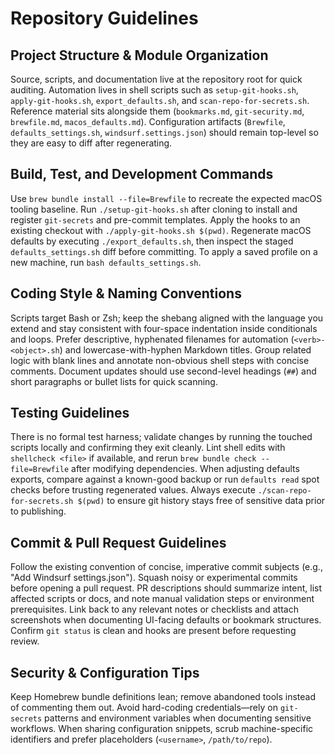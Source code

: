 # Repository Guidelines

## Project Structure & Module Organization
Source, scripts, and documentation live at the repository root for quick auditing. Automation lives in shell scripts such as `setup-git-hooks.sh`, `apply-git-hooks.sh`, `export_defaults.sh`, and `scan-repo-for-secrets.sh`. Reference material sits alongside them (`bookmarks.md`, `git-security.md`, `brewfile.md`, `macos_defaults.md`). Configuration artifacts (`Brewfile`, `defaults_settings.sh`, `windsurf.settings.json`) should remain top-level so they are easy to diff after regenerating.

## Build, Test, and Development Commands
Use `brew bundle install --file=Brewfile` to recreate the expected macOS tooling baseline. Run `./setup-git-hooks.sh` after cloning to install and register `git-secrets` and pre-commit templates. Apply the hooks to an existing checkout with `./apply-git-hooks.sh $(pwd)`. Regenerate macOS defaults by executing `./export_defaults.sh`, then inspect the staged `defaults_settings.sh` diff before committing. To apply a saved profile on a new machine, run `bash defaults_settings.sh`.

## Coding Style & Naming Conventions
Scripts target Bash or Zsh; keep the shebang aligned with the language you extend and stay consistent with four-space indentation inside conditionals and loops. Prefer descriptive, hyphenated filenames for automation (`<verb>-<object>.sh`) and lowercase-with-hyphen Markdown titles. Group related logic with blank lines and annotate non-obvious shell steps with concise comments. Document updates should use second-level headings (`##`) and short paragraphs or bullet lists for quick scanning.

## Testing Guidelines
There is no formal test harness; validate changes by running the touched scripts locally and confirming they exit cleanly. Lint shell edits with `shellcheck <file>` if available, and rerun `brew bundle check --file=Brewfile` after modifying dependencies. When adjusting defaults exports, compare against a known-good backup or run `defaults read` spot checks before trusting regenerated values. Always execute `./scan-repo-for-secrets.sh $(pwd)` to ensure git history stays free of sensitive data prior to publishing.

## Commit & Pull Request Guidelines
Follow the existing convention of concise, imperative commit subjects (e.g., "Add Windsurf settings.json"). Squash noisy or experimental commits before opening a pull request. PR descriptions should summarize intent, list affected scripts or docs, and note manual validation steps or environment prerequisites. Link back to any relevant notes or checklists and attach screenshots when documenting UI-facing defaults or bookmark structures. Confirm `git status` is clean and hooks are present before requesting review.

## Security & Configuration Tips
Keep Homebrew bundle definitions lean; remove abandoned tools instead of commenting them out. Avoid hard-coding credentials—rely on `git-secrets` patterns and environment variables when documenting sensitive workflows. When sharing configuration snippets, scrub machine-specific identifiers and prefer placeholders (`<username>`, `/path/to/repo`).
